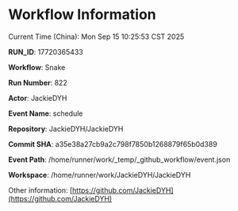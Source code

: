 # Workflow Information

Current Time (China): Mon Sep 15 10:25:53 CST 2025  

**RUN_ID**: 17720365433  

**Workflow**: Snake  

**Run Number**: 822  

**Actor**: JackieDYH  

**Event Name**: schedule  

**Repository**: JackieDYH/JackieDYH  

**Commit SHA**: a35e38a27cb9a2c798f7850b1268879f65b0d389  

**Event Path**: /home/runner/work/_temp/_github_workflow/event.json  

**Workspace**: /home/runner/work/JackieDYH/JackieDYH  

Other information: [https://github.com/JackieDYH](https://github.com/JackieDYH)
